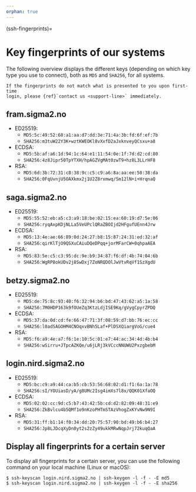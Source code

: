 ```yaml
---
orphan: true
---
```


(ssh-fingerprints)=

# Key fingerprints of our systems

The following overview displays the different keys (depending on which key type
you use to connect), both as `MD5` and `SHA256`, for all systems.

```{warning}
If the fingerprints do not match what is presented to you upon first-time
login, please {ref}`contact us <support-line>` immediately.
```


## fram.sigma2.no

- ED25519:
  - `MD5:5c:49:52:68:a1:aa:d7:dd:3e:71:4a:3b:fd:6f:ef:7b`
  - `SHA256:m3tuW22Y3K+wztKWEOKl8vXxfD2aJxknveyQCsxu+a8`
- ECDSA:
  - `MD5:5b:af:a6:1d:94:1c:64:e1:11:54:0e:1f:7d:d2:cd:80`
  - `SHA256:4z8Jipr50TpYTXH/hpAGZVgMAt0zwT9+hz8L3LLrHF8`
- RSA:
  - `MD5:6d:3b:72:31:c8:38:9c:c5:c9:a6:8a:aa:ee:50:38:da`
  - `SHA256:0FqUvnjU5OAXkmx2j1U2Z8rxmwq/Sm12lN+i+HrqnaQ`


## saga.sigma2.no

- ED25519:
  - `MD5:55:52:eb:a5:c3:a9:18:be:02:15:ea:60:19:d7:5e:06`
  - `SHA256:ryqAxpKDjNLLa5VeUPclQRaZBOIjd2HFgufUEnn4Jrw`
- ECDSA:
  - `MD5:13:4e:ae:66:89:0d:24:27:b8:15:87:24:31:ed:32:af`
  - `SHA256:qirKlTjO9QSXuCAiuDQeDPqq+jorMFarCW+0qhpaAEA`
- RSA:
  - `MD5:83:5e:c5:c3:95:dc:9e:b9:34:87:f6:df:4b:74:04:6b`
  - `SHA256:WgRP8okUDv2j8SwDxj7ZoNRQDOlJwVtvRqVf1SzXgdU`


## betzy.sigma2.no

- ED25519:
  - `MD5:de:75:8c:93:40:f6:32:94:b6:bd:47:43:62:a5:1a:58`
  - `SHA256:7M0HDP163k9fOUeZq3KtzLdjISE9Kq/gVygCpyrZPDQ`
- ECDSA:
  - `MD5:37:da:0d:cd:fe:66:47:71:3f:08:59:d7:bb:76:ec:cc`
  - `SHA256:l0adSAGOHM4CNOqxvBNh5Laf+PlDSXQiargVoG/cue4`
- RSA:
  - `MD5:f6:a9:4e:a7:f6:1e:10:5c:01:e7:44:ac:34:4d:4b:b4`
  - `SHA256:wSirru+JTpcAZKQe/u6jLRj3kVCccNNUWU2PxzgbebM`


## login.nird.sigma2.no

- ED25519:
  - `MD5:bc:c9:a9:44:ca:b5:cb:53:56:68:02:d1:f1:6a:1a:78`
  - `SHA256:sI/YOUiasD/yA/g8UMc2Isg4imXs7l8x/QQK01XfaOQ`
- ECDSA:
  - `MD5:02:02:cc:9d:c5:b7:43:42:5b:cd:d2:82:09:48:31:e9`
  - `SHA256:ZkBvlcu4b5QMf1o9nKzoPHTmSTAzVhogZxKYvNw9N9I`
- RSA:
  - `MD5:31:ff:b1:14:f0:34:dd:20:75:57:90:bd:49:b6:b4:27`
  - `SHA256:Jp8LJDcqXyDn0yt2s2zZy49ukkMRwNqpJrj72kuqQaA`


## Display all fingerprints for a certain server

To display all fingerprints for a certain server, you can use the following
command on your local machine (Linux or macOS):

```console
$ ssh-keyscan login.nird.sigma2.no | ssh-keygen -l -f - -E md5
$ ssh-keyscan login.nird.sigma2.no | ssh-keygen -l -f - -E sha256
```
